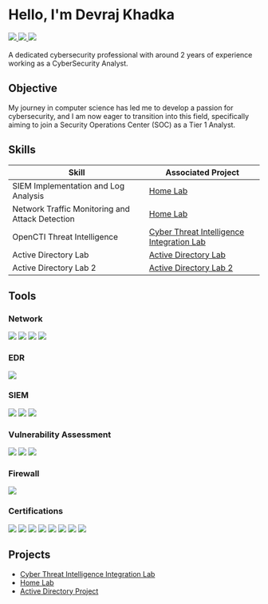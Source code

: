 
# Hello, I'm Devraj Khadka

<a href="https://www.linkedin.com/in/devraj-khadka"><img src="https://img.shields.io/badge/-LinkedIn-0072b1?&style=for-the-badge&logo=linkedin&logoColor=white" />
</a>
<a href="http://khadkadevraj100.medium.com/" target="_blank">
  <img src="https://img.shields.io/badge/-Medium-12100E?style=for-the-badge&logo=medium&logoColor=white" />
</a> 
<a href="https://github.com/devraj9849/devraj9849.git" target="_blank">
  <img src="https://img.shields.io/badge/-GitHub-181717?style=for-the-badge&logo=github&logoColor=white" />
</a>
<br><br>
A dedicated cybersecurity professional with around 2 years of experience working as a CyberSecurity Analyst.

## Objective

My journey in computer science has led me to develop a passion for cybersecurity, and I am now eager to transition into this field, specifically aiming to join a Security Operations Center (SOC) as a Tier 1 Analyst.

## Skills

| Skill                                         | Associated Project         |
|-----------------------------------------------|----------------------------|
| SIEM Implementation and Log Analysis          | <a href="https://github.com/devraj9849/Home-Lab.git">Home Lab</a>|
| Network Traffic Monitoring and Attack Detection| <a href="https://github.com/devraj9849/Home-Lab.git">Home Lab</a>|
| OpenCTI Threat Intelligence                   | <a href="https://github.com/devraj9849/Cyber-Threat-Intelligence-Integration.git">Cyber Threat Intelligence Integration Lab</a>|
| Active Directory Lab                          | <a href="https://github.com/devraj9849/Active-Directory-project.git">Active Directory Lab</a>
| Active Directory Lab 2                        | <a href="https://github.com/devraj9849/Active-Directory-Project-2.git">Active Directory Lab 2</a>


## Tools

### Network
<div>
    <img src="https://img.shields.io/badge/-Wireshark-1679A7?&style=for-the-badge&logo=Wireshark&logoColor=white" />
    <img src="https://img.shields.io/badge/-Suricata-EF3B2D?&style=for-the-badge&logo=Suricata&logoColor=white" />
    <img src="https://img.shields.io/badge/-Zeek-777BB4?&style=for-the-badge&logo=Zeek&logoColor=white" />
    <img src="https://img.shields.io/badge/-Zui-FFA500?&style=for-the-badge&logo=Zui&logoColor=white" />
</div>

### EDR
<div>
    <img src="https://img.shields.io/badge/-Sophos EDR-2c113b?&style=for-the-badge&logo=Microsoft&logoColor=white" />
</div>

### SIEM
<div>
    <img src="https://img.shields.io/badge/-Splunk-000000?&style=for-the-badge&logo=Splunk&logoColor=white" />
    <img src="https://img.shields.io/badge/-Elastic-005571?&style=for-the-badge&logo=Elastic&logoColor=white" />
    <img src="https://img.shields.io/badge/-QRadar-2b6eab?&style=for-the-badge&logo=Zui&logoColor=white" />
</div>

### Vulnerability Assessment
<div>
    <img src="https://img.shields.io/badge/-Nessus-113b1b?&style=for-the-badge&logo=Splunk&logoColor=white" />
    <img src="https://img.shields.io/badge/-Qualys-11383b?&style=for-the-badge&logo=Elastic&logoColor=white" />
    <img src="https://img.shields.io/badge/-OpenVAS-252b2b?&style=for-the-badge&logo=Zui&logoColor=white" />
</div>

### Firewall
<div>
    <img src="https://img.shields.io/badge/-PaloAlto Firewalls-29252b?&style=for-the-badge&logo=Splunk&logoColor=white" />
</div>

### Certifications
<div>
<img src="https://img.shields.io/badge/-CDCP%20Certified-0A0A23?style=for-the-badge&logo=shield&logoColor=white" />
<img src="https://img.shields.io/badge/-SC--200%20Certified-0078D4?style=for-the-badge&logo=microsoft&logoColor=white" />
<img src="https://img.shields.io/badge/-PJSA%20Certified-F7DF1E?style=for-the-badge&logo=tcm&logoColor=black" />
<img src="https://img.shields.io/badge/-Security%2B-FF0000?&style=for-the-badge&logo=CompTIA&logoColor=white" />
<img src="https://img.shields.io/badge/-CYSA%2B-007ACC?&style=for-the-badge&logo=CompTIA&logoColor=white" />
<img src="https://img.shields.io/badge/-Security Blue Team Level 1-006400?&style=for-the-badge&logoColor=white" />
<img src="https://img.shields.io/badge/-Splunk Core Certified User-000080?&style=for-the-badge&logoColor=white" />
<img src="https://img.shields.io/badge/-ISC2 CC-ea1e43?&style=for-the-badge&logoColor=white" />
</div>

## Projects
- <a href="https://github.com/devraj9849/Cyber-Threat-Intelligence-Integration.git">Cyber Threat Intelligence Integration Lab</a>
- <a href="https://github.com/devraj9849/Home-Lab.git">Home Lab</a>
- <a href="https://github.com/devraj9849/Active-Directory-project.git">Active Directory Project</a>

